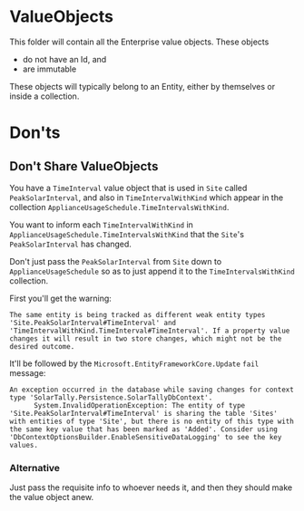 # ValueObjects

This folder will contain all the Enterprise value objects. These objects
* do not have an Id, and 
* are immutable

These objects will typically belong to an Entity, either by themselves or inside
a collection.

# Don'ts

## Don't Share ValueObjects

You have a `TimeInterval` value object that is used in `Site` called
`PeakSolarInterval`, and also in `TimeIntervalWithKind` which appear in the
collection `ApplianceUsageSchedule.TimeIntervalsWithKind`.

You want to inform each `TimeIntervalWithKind` in 
`ApplianceUsageSchedule.TimeIntervalsWithKind` that the `Site`'s
`PeakSolarInterval` has changed.

Don't just pass the `PeakSolarInterval` from `Site` down to
`ApplianceUsageSchedule` so as to just append it to the `TimeIntervalsWithKind`
collection.

First you'll get the warning:
```
The same entity is being tracked as different weak entity types 'Site.PeakSolarInterval#TimeInterval' and 'TimeIntervalWithKind.TimeInterval#TimeInterval'. If a property value changes it will result in two store changes, which might not be the desired outcome.
```

It'll be followed by the `Microsoft.EntityFrameworkCore.Update` `fail` message:
```
An exception occurred in the database while saving changes for context type 'SolarTally.Persistence.SolarTallyDbContext'.
      System.InvalidOperationException: The entity of type 'Site.PeakSolarInterval#TimeInterval' is sharing the table 'Sites' with entities of type 'Site', but there is no entity of this type with the same key value that has been marked as 'Added'. Consider using 'DbContextOptionsBuilder.EnableSensitiveDataLogging' to see the key values.
```

### Alternative

Just pass the requisite info to whoever needs it, and then they should make the
value object anew.

